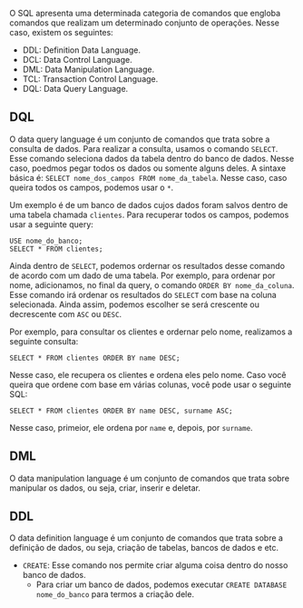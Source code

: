 O SQL apresenta uma determinada categoria de comandos que engloba comandos que realizam um determinado conjunto de operações. Nesse caso, existem os seguintes:
- DDL: Definition Data Language.
- DCL: Data Control Language.
- DML: Data Manipulation Language.
- TCL: Transaction Control Language.
- DQL: Data Query Language.

## DQL
O data query language é um conjunto de comandos que trata sobre a consulta de dados. Para realizar a consulta, usamos o comando `SELECT`. Esse comando seleciona dados da tabela dentro do banco de dados. Nesse caso, poedmos pegar todos os dados ou somente alguns deles. A sintaxe básica é: `SELECT nome_dos_campos FROM nome_da_tabela`. Nesse caso, caso queira todos os campos, podemos usar o `*`.  

Um exemplo é de um banco de dados cujos dados foram salvos dentro de uma tabela chamada `clientes`. Para recuperar todos os campos, podemos usar a seguinte query:

```
USE nome_do_banco;
SELECT * FROM clientes;
```

Ainda dentro de `SELECT`, podemos ordernar os resultados desse comando de acordo com um dado de uma tabela. Por exemplo, para ordenar por nome, adicionamos, no final da query, o comando `ORDER BY nome_da_coluna`. Esse comando irá ordenar os resultados do `SELECT` com base na coluna selecionada. Ainda assim, podemos escolher se será crescente ou decrescente com `ASC` ou `DESC`.

Por exemplo, para consultar os clientes e ordernar pelo nome, realizamos a seguinte consulta:

```
SELECT * FROM clientes ORDER BY name DESC;
```

Nesse caso, ele recupera os clientes e ordena eles pelo nome. Caso você queira que ordene com base em várias colunas, você pode usar o seguinte SQL:

```
SELECT * FROM clientes ORDER BY name DESC, surname ASC;
```

Nesse caso, primeior, ele ordena por `name` e, depois, por `surname`.
## DML
O data manipulation language é um conjunto de comandos que trata sobre manipular os dados, ou seja, criar, inserir e deletar.
## DDL
O data definition language é um conjunto de comandos que trata sobre a definição de dados, ou seja, criação de tabelas, bancos de dados e etc.
- `CREATE`: Esse comando nos permite criar alguma coisa dentro do nosso banco de dados.
	- Para criar um banco de dados, podemos executar `CREATE DATABASE nome_do_banco` para termos a criação dele.